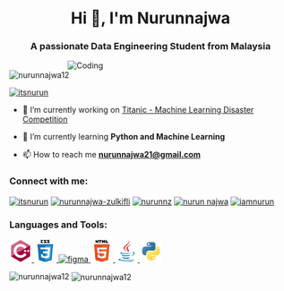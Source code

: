 <h1 align="center">Hi 👋, I'm Nurunnajwa</h1>
<h3 align="center">A passionate Data Engineering Student from Malaysia</h3>
<img align="right" alt="Coding" width="400" src="https://thumbs.gfycat.com/AppropriateFatKagu-max-1mb.gif">


<p align="left"> <img src="https://komarev.com/ghpvc/?username=nurunnajwa12&label=Profile%20views&color=0e75b6&style=flat" alt="nurunnajwa12" /> </p>

<p align="left"> <a href="https://twitter.com/itsnurun" target="blank"><img src="https://img.shields.io/twitter/follow/itsnurun?logo=twitter&style=for-the-badge" alt="itsnurun" /></a> </p>

- 🔭 I’m currently working on [Titanic - Machine Learning Disaster Competition](https://www.kaggle.com/competitions/titanic)

- 🌱 I’m currently learning **Python and Machine Learning**

- 📫 How to reach me **nurunnajwa21@gmail.com**

<h3 align="left">Connect with me:</h3>
<p align="left">
<a href="https://twitter.com/itsnurun" target="blank"><img align="center" src="https://raw.githubusercontent.com/rahuldkjain/github-profile-readme-generator/master/src/images/icons/Social/twitter.svg" alt="itsnurun" height="30" width="40" /></a>
<a href="https://linkedin.com/in/nurunnajwa-zulkifli" target="blank"><img align="center" src="https://raw.githubusercontent.com/rahuldkjain/github-profile-readme-generator/master/src/images/icons/Social/linked-in-alt.svg" alt="nurunnajwa-zulkifli" height="30" width="40" /></a>
<a href="https://kaggle.com/nurunnz" target="blank"><img align="center" src="https://raw.githubusercontent.com/rahuldkjain/github-profile-readme-generator/master/src/images/icons/Social/kaggle.svg" alt="nurunnz" height="30" width="40" /></a>
<a href="https://fb.com/nurun najwa" target="blank"><img align="center" src="https://raw.githubusercontent.com/rahuldkjain/github-profile-readme-generator/master/src/images/icons/Social/facebook.svg" alt="nurun najwa" height="30" width="40" /></a>
<a href="https://instagram.com/iamnurun" target="blank"><img align="center" src="https://raw.githubusercontent.com/rahuldkjain/github-profile-readme-generator/master/src/images/icons/Social/instagram.svg" alt="iamnurun" height="30" width="40" /></a>
</p>

<h3 align="left">Languages and Tools:</h3>
<p align="left"> <a href="https://www.w3schools.com/cpp/" target="_blank" rel="noreferrer"> <img src="https://raw.githubusercontent.com/devicons/devicon/master/icons/cplusplus/cplusplus-original.svg" alt="cplusplus" width="40" height="40"/> </a> <a href="https://www.w3schools.com/css/" target="_blank" rel="noreferrer"> <img src="https://raw.githubusercontent.com/devicons/devicon/master/icons/css3/css3-original-wordmark.svg" alt="css3" width="40" height="40"/> </a> <a href="https://www.figma.com/" target="_blank" rel="noreferrer"> <img src="https://www.vectorlogo.zone/logos/figma/figma-icon.svg" alt="figma" width="40" height="40"/> </a> <a href="https://www.w3.org/html/" target="_blank" rel="noreferrer"> <img src="https://raw.githubusercontent.com/devicons/devicon/master/icons/html5/html5-original-wordmark.svg" alt="html5" width="40" height="40"/> </a> <a href="https://www.java.com" target="_blank" rel="noreferrer"> <img src="https://raw.githubusercontent.com/devicons/devicon/master/icons/java/java-original.svg" alt="java" width="40" height="40"/> </a> <a href="https://www.python.org" target="_blank" rel="noreferrer"> <img src="https://raw.githubusercontent.com/devicons/devicon/master/icons/python/python-original.svg" alt="python" width="40" height="40"/> </a> </p>

<p><img align="left" src="https://github-readme-stats.vercel.app/api/top-langs?username=nurunnajwa12&show_icons=true&locale=en&layout=compact" alt="nurunnajwa12" /></p>

<p>&nbsp;<img align="center" src="https://github-readme-stats.vercel.app/api?username=nurunnajwa12&show_icons=true&locale=en" alt="nurunnajwa12" /></p>
